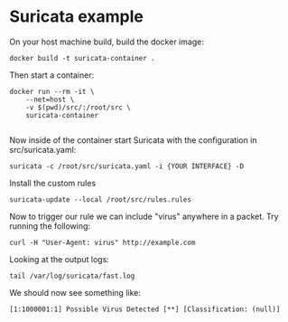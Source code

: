 # Suricata example
On your host machine build, build the docker image:
```
docker build -t suricata-container .
```

Then start a container:
```
docker run --rm -it \
    --net=host \
    -v $(pwd)/src/:/root/src \
    suricata-container


```

Now inside of the container start Suricata with the configuration in src/suricata.yaml:
```
suricata -c /root/src/suricata.yaml -i {YOUR INTERFACE} -D
```
Install the custom rules 
```
suricata-update --local /root/src/rules.rules
```

Now to trigger our rule we can include "virus" anywhere in a packet. Try running the following:
```
curl -H "User-Agent: virus" http://example.com
```
Looking at the output logs:
```
tail /var/log/suricata/fast.log
```

We should now see something like:

```
[1:1000001:1] Possible Virus Detected [**] [Classification: (null)]
```
